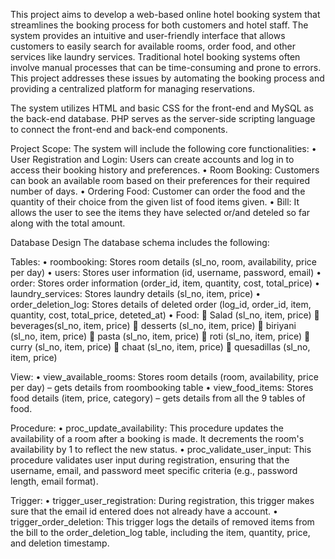 This project aims to develop a web-based online hotel booking system that streamlines the booking process for both customers and hotel staff. The system provides an intuitive and user-friendly interface that allows customers to easily search for available rooms, order food, and other services like laundry services.
Traditional hotel booking systems often involve manual processes that can be time-consuming and prone to errors. This project addresses these issues by automating the booking process and providing a centralized platform for managing reservations.

The system utilizes HTML and basic CSS for the front-end and MySQL as the back-end database. PHP serves as the server-side scripting language to connect the front-end and back-end components.

Project Scope: The system will include the following core functionalities:
•	User Registration and Login: Users can create accounts and log in to access their booking history and preferences.
•	Room Booking: Customers can book an available room based on their preferences for their required number of days.
•	Ordering Food: Customer can order the food and the quantity of their choice from the given list of food items given.
•	Bill: It allows the user to see the items they have selected or/and deteled so far along with the total amount.


Database Design
 The database schema includes the following:

Tables:
•	roombooking: Stores room details (sl_no, room, availability, price per day)
•	users: Stores user information (id, username, password, email)
•	order: Stores order information (order_id, item, quantity, cost, total_price)
•	laundry_services: Stores laundry details (sl_no, item, price)
•	order_deletion_log:  Stores details of deleted order (log_id, order_id, item, quantity, cost, total_price, deteted_at)
•	Food: 
	Salad (sl_no, item, price)
	beverages(sl_no, item, price)
	desserts (sl_no, item, price)
	biriyani (sl_no, item, price)
	pasta (sl_no, item, price)
	roti (sl_no, item, price)
	curry (sl_no, item, price)
	chaat (sl_no, item, price)
	quesadillas (sl_no, item, price)

View:
•	view_available_rooms:  Stores room details (room, availability, price per day) – gets details from roombooking table
•	view_food_items: Stores food details (item, price, category) – gets details from all the 9 tables of food.

Procedure:
•	proc_update_availability:  This procedure updates the availability of a room after a booking is made. It decrements the room's availability by 1 to reflect the new status.
•	proc_validate_user_input: This procedure validates user input during registration, ensuring that the username, email, and password meet specific criteria (e.g., password length, email format).

Trigger:
•	trigger_user_registration:  During registration, this trigger makes sure that the email id entered does not already have a account.
•	trigger_order_deletion: This trigger logs the details of removed items from the bill to the order_deletion_log table, including the item, quantity, price, and deletion timestamp.
